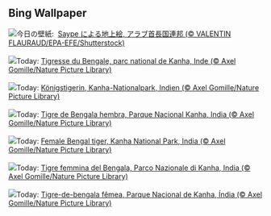 ## Bing Wallpaper
![](https://www.bing.com/th?id=OHR.SaypeDubai_JA-JP1584990235_UHD.jpg&w=1000)今日の壁紙: &nbsp;[Saype による地上絵, アラブ首長国連邦 (© VALENTIN FLAURAUD/EPA-EFE/Shutterstock)](https://www.bing.com/th?id=OHR.SaypeDubai_JA-JP1584990235_UHD.jpg)
<br><br/>
![](https://www.bing.com/th?id=OHR.TigerDay_FR-FR7212434732_UHD.jpg&w=1000)Today: [Tigresse du Bengale, parc national de Kanha, Inde (© Axel Gomille/Nature Picture Library)](https://www.bing.com/th?id=OHR.TigerDay_FR-FR7212434732_UHD.jpg)
<br><br/>
![](https://www.bing.com/th?id=OHR.TigerDay_DE-DE7296947889_UHD.jpg&w=1000)Today: [Königstigerin, Kanha-Nationalpark, Indien (© Axel Gomille/Nature Picture Library)](https://www.bing.com/th?id=OHR.TigerDay_DE-DE7296947889_UHD.jpg)
<br><br/>
![](https://www.bing.com/th?id=OHR.TigerDay_ES-ES3628698464_UHD.jpg&w=1000)Today: [Tigre de Bengala hembra, Parque Nacional Kanha, India (© Axel Gomille/Nature Picture Library)](https://www.bing.com/th?id=OHR.TigerDay_ES-ES3628698464_UHD.jpg)
<br><br/>
![](https://www.bing.com/th?id=OHR.TigerDay_EN-GB9986390995_UHD.jpg&w=1000)Today: [Female Bengal tiger, Kanha National Park, India (© Axel Gomille/Nature Picture Library)](https://www.bing.com/th?id=OHR.TigerDay_EN-GB9986390995_UHD.jpg)
<br><br/>
![](https://www.bing.com/th?id=OHR.TigerDay_IT-IT8572184729_UHD.jpg&w=1000)Today: [Tigre femmina del Bengala, Parco Nazionale di Kanha, India (© Axel Gomille/Nature Picture Library)](https://www.bing.com/th?id=OHR.TigerDay_IT-IT8572184729_UHD.jpg)
<br><br/>
![](https://www.bing.com/th?id=OHR.TigerDay_PT-BR9994663817_UHD.jpg&w=1000)Today: [Tigre-de-bengala fêmea, Parque Nacional de Kanha, Índia (© Axel Gomille/Nature Picture Library)](https://www.bing.com/th?id=OHR.TigerDay_PT-BR9994663817_UHD.jpg)
<br><br/>

